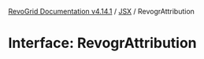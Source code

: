 [RevoGrid Documentation v4.14.1](README.md) / [JSX](Namespace.JSX.md) / RevogrAttribution

# Interface: RevogrAttribution
